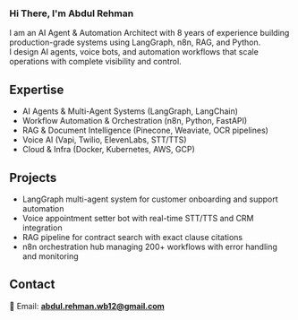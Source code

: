### Hi There, I'm Abdul Rehman

I am an AI Agent & Automation Architect with 8 years of experience building production-grade systems using LangGraph, n8n, RAG, and Python.  
I design AI agents, voice bots, and automation workflows that scale operations with complete visibility and control.

## Expertise

- AI Agents & Multi-Agent Systems (LangGraph, LangChain)
- Workflow Automation & Orchestration (n8n, Python, FastAPI)
- RAG & Document Intelligence (Pinecone, Weaviate, OCR pipelines)
- Voice AI (Vapi, Twilio, ElevenLabs, STT/TTS)
- Cloud & Infra (Docker, Kubernetes, AWS, GCP)

## Projects

- LangGraph multi-agent system for customer onboarding and support automation
- Voice appointment setter bot with real-time STT/TTS and CRM integration
- RAG pipeline for contract search with exact clause citations
- n8n orchestration hub managing 200+ workflows with error handling and monitoring

## Contact

📧 Email: **abdul.rehman.wb12@gmail.com**
